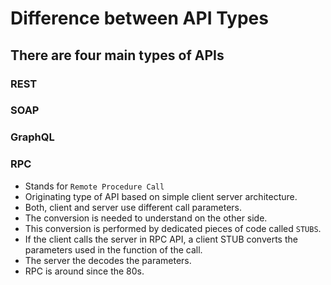 # Difference between API Types


## There are four main types of APIs

### REST

### SOAP

### GraphQL

### RPC
- Stands for `Remote Procedure Call`
- Originating type of API based on simple client server architecture.
- Both, client and server use different call parameters.
- The conversion is needed to understand on the other side.
- This conversion is performed by dedicated pieces of code called `STUBS`.
- If the client calls the server in RPC API, a client STUB converts the parameters used in the function of the call.
- The server the decodes the parameters.
- RPC is around since the 80s.